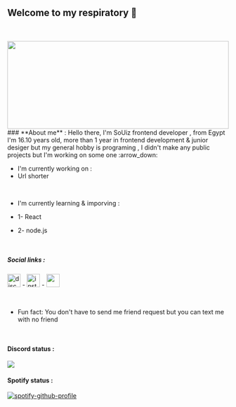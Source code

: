 ## Welcome to my respiratory :handshake:
 
 <br/>
  <br/>

<img src="https://cdn.discordapp.com/attachments/972892649277243432/978270631604924426/2.png" width="100%" height="200px" style="border-image: 10%;" />
 ### **About me** :
Hello there, I'm SoUiz frontend developer ,
 from Egypt I'm 16.10 years old, more than 1 year in frontend development & junior desiger but my general hobby is programing , 
 I didn't make any public projects but I'm working on some one :arrow_down: 

<br/>

- I'm currently working on : 
 - Url shorter


<br/>

- I'm currently learning & imporving :

- 1- React
- 2- node.js
<br/>

##### Social links :
[<img src='https://cdn.jsdelivr.net/npm/simple-icons@3.0.1/icons/discord.svg' alt='discord' height='30'>](https://discord.com/users/779536788058013697)  -  [<img src='https://cdn.jsdelivr.net/npm/simple-icons@3.0.1/icons/instagram.svg' alt='instagram' height='30'>](https://www.instagram.com/X2_69x/) -  [<img src='https://cdn.jsdelivr.net/npm/simple-icons@3.0.1/icons/twitter.svg' alt='twitter' height='30' style="color: white;">](https://twitter.com/sir69) 

<br/>

-  Fun fact: You don't have to send me friend request but you can text me with no friend
<br/>


   ####  Discord status :

<img src="https://discord.c99.nl/widget/theme-4/779536788058013697.png">
  

<br/>

####  Spotify status :

[![spotify-github-profile](https://spotify-github-profile.vercel.app/api/view?uid=fd00ebq4g3806ufgyc7sv0o5e&cover_image=true&theme=default)](https://github.com/iiSoUlz/spotify-github-profile)


